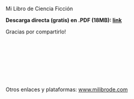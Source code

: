 Mi Libro de Ciencia Ficción

**Descarga directa (gratis) en .PDF (18MB): [link](https://github.com/milibrode/cienciaficcion/releases/download/milibrodecienciaficcion/Mi.Libro.de.Ciencia.Ficcion.Luis.Quesada.Torres.2024.pdf)**

Gracias por compartirlo!


&nbsp;
&nbsp;
&nbsp;
&nbsp;

&nbsp;

&nbsp;
&nbsp;

&nbsp;

Otros enlaces y plataformas: www.milibrode.com 
